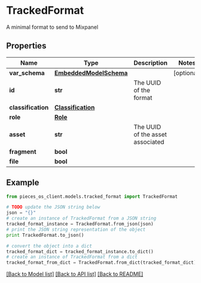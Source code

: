# TrackedFormat

A minimal format to send to Mixpanel

## Properties
Name | Type | Description | Notes
------------ | ------------- | ------------- | -------------
**var_schema** | [**EmbeddedModelSchema**](EmbeddedModelSchema.md) |  | [optional] 
**id** | **str** | The UUID of the format | 
**classification** | [**Classification**](Classification.md) |  | 
**role** | [**Role**](Role.md) |  | 
**asset** | **str** | The UUID of the asset associated | 
**fragment** | **bool** |  | 
**file** | **bool** |  | 

## Example

```python
from pieces_os_client.models.tracked_format import TrackedFormat

# TODO update the JSON string below
json = "{}"
# create an instance of TrackedFormat from a JSON string
tracked_format_instance = TrackedFormat.from_json(json)
# print the JSON string representation of the object
print TrackedFormat.to_json()

# convert the object into a dict
tracked_format_dict = tracked_format_instance.to_dict()
# create an instance of TrackedFormat from a dict
tracked_format_from_dict = TrackedFormat.from_dict(tracked_format_dict)
```
[[Back to Model list]](../README.md#documentation-for-models) [[Back to API list]](../README.md#documentation-for-api-endpoints) [[Back to README]](../README.md)


